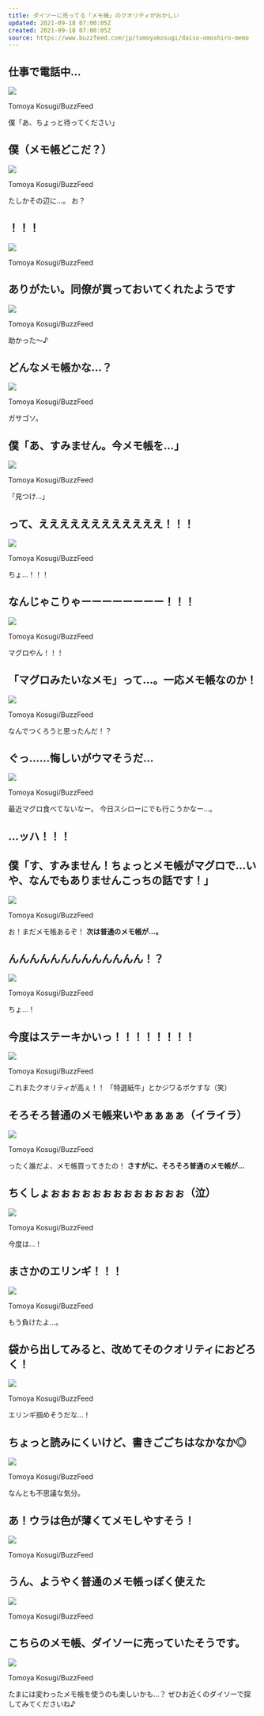 ```yaml
---
title: ダイソーに売ってる「メモ帳」のクオリティがおかしい
updated: 2021-09-18 07:00:05Z
created: 2021-09-18 07:00:05Z
source: https://www.buzzfeed.com/jp/tomoyakosugi/daiso-omoshiro-memo
---
```


##   仕事で電話中…

 ![](https://img.buzzfeed.com/buzzfeed-static/static/2019-11/15/6/asset/cf2fb14c198d/sub-buzz-7246-1573797942-1.jpg?downsize=700%3A%2A&output-quality=auto&output-format=auto)

  Tomoya Kosugi/BuzzFeed

僕「あ、ちょっと待ってください」

##   僕（メモ帳どこだ？）

 ![](https://img.buzzfeed.com/buzzfeed-static/static/2019-11/15/6/asset/c9f5b96e9a7c/sub-buzz-7097-1573797955-1.jpg?downsize=700%3A%2A&output-quality=auto&output-format=auto)

  Tomoya Kosugi/BuzzFeed

たしかその辺に…。
お？

##   ！！！

 ![](https://img.buzzfeed.com/buzzfeed-static/static/2019-11/15/6/asset/c6fa1eaaa5ca/sub-buzz-3382-1573797970-1.jpg?downsize=700%3A%2A&output-quality=auto&output-format=auto)

  Tomoya Kosugi/BuzzFeed

##   ありがたい。同僚が買っておいてくれたようです

 ![](https://img.buzzfeed.com/buzzfeed-static/static/2019-11/15/6/asset/6e0c3dd723d9/sub-buzz-6855-1573798037-1.jpg)

  Tomoya Kosugi/BuzzFeed

助かった〜♪

##   どんなメモ帳かな…？

 ![](https://img.buzzfeed.com/buzzfeed-static/static/2019-11/15/6/asset/6b32dd6c2425/sub-buzz-2666-1573798230-1.jpg)

  Tomoya Kosugi/BuzzFeed

ガサゴソ。

##   僕「あ、すみません。今メモ帳を…」

 ![](https://img.buzzfeed.com/buzzfeed-static/static/2019-11/15/6/asset/cef28264b3df/sub-buzz-2363-1573798242-1.jpg)

  Tomoya Kosugi/BuzzFeed

「見つけ…」

##   って、ええええええええええええ！！！

 ![](https://img.buzzfeed.com/buzzfeed-static/static/2019-11/15/6/asset/937c4d3ef2bf/sub-buzz-6890-1573798255-8.jpg)

  Tomoya Kosugi/BuzzFeed

ちょ…！！！

##   なんじゃこりゃーーーーーーーー！！！

 ![](https://img.buzzfeed.com/buzzfeed-static/static/2019-11/15/6/asset/4bd3b4a1320d/sub-buzz-1295-1573798405-1.jpg)

  Tomoya Kosugi/BuzzFeed

マグロやん！！！

##   「マグロみたいなメモ」って…。一応メモ帳なのか！

 ![](https://img.buzzfeed.com/buzzfeed-static/static/2019-11/15/6/asset/32b55a4dec3c/sub-buzz-9342-1573798439-1.jpg)

  Tomoya Kosugi/BuzzFeed

なんでつくろうと思ったんだ！？

##   ぐっ……悔しいがウマそうだ…

 ![](https://img.buzzfeed.com/buzzfeed-static/static/2019-11/15/6/asset/7d7d6d408ad7/sub-buzz-7250-1573799469-1.jpg)

  Tomoya Kosugi/BuzzFeed

最近マグロ食べてないなー。
今日スシローにでも行こうかなー…。

##   …ッハ！！！

##   僕「す、すみません！ちょっとメモ帳がマグロで…いや、なんでもありませんこっちの話です！」

 ![](https://img.buzzfeed.com/buzzfeed-static/static/2019-11/15/6/asset/81cd66b1ff87/sub-buzz-6337-1573798452-1.jpg)

  Tomoya Kosugi/BuzzFeed

お！まだメモ帳あるぞ！
**次は普通のメモ帳が…。**

##   んんんんんんんんんんんんん！？

 ![](https://img.buzzfeed.com/buzzfeed-static/static/2019-11/15/6/asset/cd9567fbf210/sub-buzz-1305-1573798464-1.jpg)

  Tomoya Kosugi/BuzzFeed

ちょ…！

##   今度はステーキかいっ！！！！！！！！

 ![](https://img.buzzfeed.com/buzzfeed-static/static/2019-11/15/6/asset/6e0c3dd723d9/sub-buzz-6879-1573798482-1.jpg)

  Tomoya Kosugi/BuzzFeed

これまたクオリティが高ぇ！！
「特選紙牛」とかジワるボケすな（笑）

##   そろそろ普通のメモ帳来いやぁぁぁぁ（イライラ）

 ![](https://img.buzzfeed.com/buzzfeed-static/static/2019-11/15/6/asset/90659db5e272/sub-buzz-6934-1573798496-1.jpg)

  Tomoya Kosugi/BuzzFeed

ったく誰だよ、メモ帳買ってきたの！
**さすがに、そろそろ普通のメモ帳が…**

##   ちくしょぉぉぉぉぉぉぉぉぉぉぉぉぉ（泣）

 ![](https://img.buzzfeed.com/buzzfeed-static/static/2019-11/15/6/asset/44c310215a12/sub-buzz-3364-1573798507-1.jpg)

  Tomoya Kosugi/BuzzFeed

今度は…！

##   まさかのエリンギ！！！

 ![](https://img.buzzfeed.com/buzzfeed-static/static/2019-11/15/6/asset/cfaaa359c3b9/sub-buzz-2697-1573798517-1.jpg)

  Tomoya Kosugi/BuzzFeed

もう負けたよ…。

##   袋から出してみると、改めてそのクオリティにおどろく！

 ![](https://img.buzzfeed.com/buzzfeed-static/static/2019-11/15/6/asset/8411e91637d6/sub-buzz-3481-1573798551-1.jpg)

  Tomoya Kosugi/BuzzFeed

エリンギ掴めそうだな…！

##   ちょっと読みにくいけど、書きごごちはなかなか◎

 ![](https://img.buzzfeed.com/buzzfeed-static/static/2019-11/15/6/asset/cef28264b3df/sub-buzz-2374-1573798624-1.jpg)

  Tomoya Kosugi/BuzzFeed

なんとも不思議な気分。

##   あ！ウラは色が薄くてメモしやすそう！

 ![](https://img.buzzfeed.com/buzzfeed-static/static/2019-11/15/6/asset/40a2773d6b10/sub-buzz-6989-1573798566-1.jpg)

  Tomoya Kosugi/BuzzFeed

##   うん、ようやく普通のメモ帳っぽく使えた

 ![](https://img.buzzfeed.com/buzzfeed-static/static/2019-11/15/6/asset/7ad72b98a0ea/sub-buzz-3393-1573798596-1.jpg)

  Tomoya Kosugi/BuzzFeed

##   こちらのメモ帳、ダイソーに売っていたそうです。

 ![](https://img.buzzfeed.com/buzzfeed-static/static/2019-11/15/6/asset/3d17e7225f6c/sub-buzz-1303-1573798815-1.jpg)

  Tomoya Kosugi/BuzzFeed

たまには変わったメモ帳を使うのも楽しいかも…？
ぜひお近くのダイソーで探してみてくださいね♪